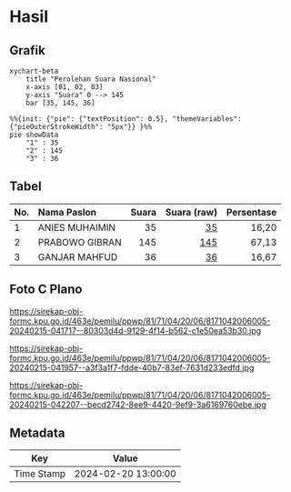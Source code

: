 # Hasil

## Grafik

```mermaid
xychart-beta
    title "Perolehan Suara Nasional"
    x-axis [01, 02, 03]
    y-axis "Suara" 0 --> 145
    bar [35, 145, 36]
```

```mermaid
%%{init: {"pie": {"textPosition": 0.5}, "themeVariables": {"pieOuterStrokeWidth": "5px"}} }%%
pie showData
    "1" : 35
    "2" : 145
    "3" : 36
```

## Tabel

| No. | Nama Paslon    | Suara | Suara (raw) | Persentase |
|:--- |:-------------- | -----:| -----------:| ----------:|
| 1   | ANIES MUHAIMIN | 35    | [35][p-1]   | 16,20      |
| 2   | PRABOWO GIBRAN | 145   | [145][p-2]  | 67,13      |
| 3   | GANJAR MAHFUD  | 36    | [36][p-3]   | 16,67      |


[p-1]: https://github.com/gigit-pemilu/pemilu-2024/blob/main/pilpres/hitung-suara/sub/81-maluku/sub/71-kota-ambon/sub/04-teluk-ambon/sub/2006-hative-besar/sub/005-tps/sub/paslon-1.txt
[p-2]: https://github.com/gigit-pemilu/pemilu-2024/blob/main/pilpres/hitung-suara/sub/81-maluku/sub/71-kota-ambon/sub/04-teluk-ambon/sub/2006-hative-besar/sub/005-tps/sub/paslon-2.txt
[p-3]: https://github.com/gigit-pemilu/pemilu-2024/blob/main/pilpres/hitung-suara/sub/81-maluku/sub/71-kota-ambon/sub/04-teluk-ambon/sub/2006-hative-besar/sub/005-tps/sub/paslon-3.txt

## Foto C Plano

https://sirekap-obj-formc.kpu.go.id/463e/pemilu/ppwp/81/71/04/20/06/8171042006005-20240215-041717--80303d4d-9129-4f14-b562-c1e50ea53b30.jpg

https://sirekap-obj-formc.kpu.go.id/463e/pemilu/ppwp/81/71/04/20/06/8171042006005-20240215-041957--a3f3a1f7-fdde-40b7-83ef-7631d233edfd.jpg

https://sirekap-obj-formc.kpu.go.id/463e/pemilu/ppwp/81/71/04/20/06/8171042006005-20240215-042207--becd2742-8ee9-4420-9ef9-3a6169760ebe.jpg


## Metadata

| Key        | Value               |
| ---------- | ------------------- |
| Time Stamp | 2024-02-20 13:00:00 |



